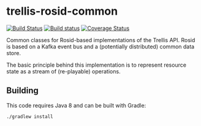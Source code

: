 # trellis-rosid-common

[![Build Status](https://travis-ci.org/trellis-ldp/trellis-rosid-common.png?branch=master)](https://travis-ci.org/trellis-ldp/trellis-rosid-common)
[![Build status](https://ci.appveyor.com/api/projects/status/vij09cj4odyle518?svg=true)](https://ci.appveyor.com/project/acoburn/trellis-rosid-common)
[![Coverage Status](https://coveralls.io/repos/github/trellis-ldp/trellis-rosid-common/badge.svg?branch=master)](https://coveralls.io/github/trellis-ldp/trellis-rosid-common?branch=master)


Common classes for Rosid-based implementations of the Trellis API. Rosid is based on a Kafka event bus and a
(potentially distributed) common data store.

The basic principle behind this implementation is to represent resource state as a stream of (re-playable) operations.

## Building

This code requires Java 8 and can be built with Gradle:

    ./gradlew install
